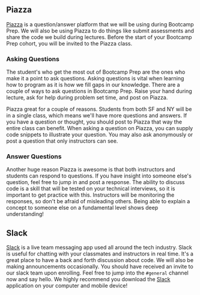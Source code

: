 ## Piazza

[Piazza][piazza] is a question/answer platform that we will be using during Bootcamp Prep.
We will also be using Piazza to do things like submit assessments and share the
code we build during lectures. Before the start of your Bootcamp Prep cohort,
you will be invited to the Piazza class.

### Asking Questions

The student's who get the most out of Bootcamp Prep are the ones who make it a
point to ask questions. Asking questions is vital when learning how to program as it is
how we fill gaps in our knowledge. There are a couple of ways to ask questions in
Bootcamp Prep. Raise your hand during lecture, ask for help during problem set time,
and post on Piazza.

Piazza great for a couple of reasons. Students from both SF and NY will be in
a single class, which means we'll have more questions and answers. If you have a question
or thought, you should post to Piazza that way the entire class can benefit. When
asking a question on Piazza, you can supply code snippets to illustrate your question.
You may also ask anonymously or post a question that only instructors can see.

### Answer Questions

Another huge reason Piazza is awesome is that both instructors and students can respond
to questions. If you have insight into someone else's question, feel free to jump
in and post a response. The ability to discuss code is a skill
that will be tested on your technical interviews, so it is important to get practice
with this. Instructors will be monitoring the responses, so don't be afraid of
misleading others. Being able to explain a concept to someone else on a fundamental
level shows deep understanding!

## Slack

[Slack][bp-slack] is a live team messaging app used all around the tech industry.
Slack is useful for chatting with your classmates and instructors in real time.
It's a great place to have a back and forth discussion about code. We will also be
making announcements occasionally. You should have received an invite to our slack
team upon enrolling. Feel free to jump into the `#general` channel now and say hello.
We highly recommend you download the [Slack][slack] application on your computer and
mobile device!

[piazza]: https://piazza.com/
[slack]: https://slack.com/
[bp-slack]: https://aa-bootcamp-prep.slack.com/
